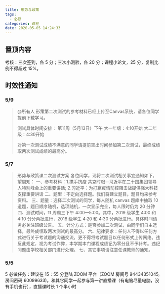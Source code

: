 ```yaml
---
title: 形势与政策
tags:
  - 必修
categories: 课程
date: 2020-05-05 14:24:33
---
```


## 置顶内容

考核：三次签到，各 5 分；三次小测验，各 20 分；课程小论文，25 分，复制比例不得超过 15%。

## 时效性通知

### 5/9

> @所有人
> 形策第二次测试的参考材料已经上传至Canvas系统，请各位同学提前下载学习。
>
> 测试具体时间安排：
> 第11周（5月13日）下午
> 大一年级：4:10开始
> 大二年级：4:30开始
>
> 对第一次测试成绩不满意的同学请提前空出时间参加第二次测试，最终成绩取两次测试成绩的最高分。

### 5/7

> 形势与政策课二次测试方案
> 各位同学，现将二次测试相关事宜通知如下，望周知：
> 一、参考材料：1.携手抗疫 共克时艰--习近平在二十国集团领导人特别峰会上的重要讲话; 2.习近平：为打赢疫情防控阻击战提供强大科技支撑重要讲话
> 二、题型：不定向选择题。我们将建立题目，题目均来参考资料。
> 三、题量：选择二次测试的同学，每人随机 canvas 题库中抽取 10 道题，题目顺序随机，选项随机，一次显示完全，每人限时仍为 20 分钟
> 四、测试时间，11 周周三下午 4:00—5:00。其中，2019 级学生 4:00 和 4:10 分分两批进行，2018 级学生 4:20 和 4:30 分两批进行。具体时间请务必关注班级公告。
> 五、计分方式：是否参加二次测试，由同学们自主选择，最终成绩取两次测试的最高分。
> 六、纪律要求：任何人不得以任何方式进行关于考试题的沟通交流，更不得将考试题目以任何形式上传网络。违反此规定，视为考试作弊，本学期本门课程成绩记为零分且不予补考。违纪问题由学校相关部门进行处理。
> 七、其它事项请注意任课教师的通知。

<!--more-->

### 5/5

5 必做任务：建议在 15：55 分登陆 ZOOM 平台（ZOOM 房间号 94434351045,房间密码 60099633)，和其它同学一起参与第一讲直播课（有电脑尽量电脑，没有手机也行），直播课时长 1 个半小时
